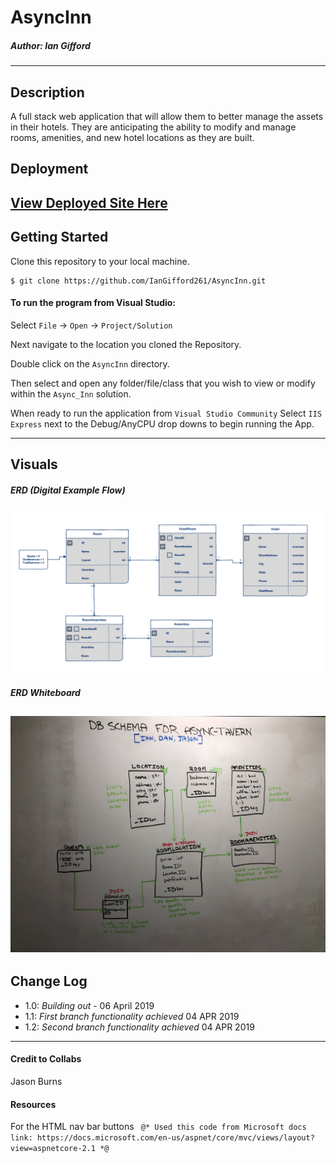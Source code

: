 # AsyncInn

##### *Author: Ian Gifford*

------------------------------

## Description

A full stack web application that will allow them to better manage the assets in their hotels. They are anticipating the ability to modify and manage rooms, amenities, and new hotel locations as they are built.

## Deployment
[View Deployed Site Here]()
------------------------------

## Getting Started
Clone this repository to your local machine.
```
$ git clone https://github.com/IanGifford261/AsyncInn.git
```
#### To run the program from Visual Studio:
Select ```File``` -> ```Open``` -> ```Project/Solution```

Next navigate to the location you cloned the Repository.

Double click on the ```AsyncInn``` directory.

Then select and open any folder/file/class that you wish to view or modify within the  ```Async_Inn``` solution.

When ready to run the application from ```Visual Studio Community``` Select ```IIS Express``` next to the Debug/AnyCPU drop downs to begin running the App.


------------------------------

## Visuals

##### ERD (Digital Example Flow)

![DigiERD](https://github.com/IanGifford261/AsyncInn/blob/master/Async_Inn/Async_Inn/Assets/AsyncInn.png)

##### ERD Whiteboard

![Whiteboard](https://github.com/IanGifford261/Data-Structures-And-Algorithms/blob/master/Assets/DBdanjasonian.jpg)
------------------------------

## Change Log
- 1.0: *Building out* - 06 April 2019
- 1.1: *First branch functionality achieved* 04 APR 2019
- 1.2: *Second branch functionality achieved* 04 APR 2019



------------------------------
#### Credit to Collabs ####
Jason Burns

#### Resources
For the HTML nav bar buttons
``` @* Used this code from Microsoft docs link: https://docs.microsoft.com/en-us/aspnet/core/mvc/views/layout?view=aspnetcore-2.1 *@```
